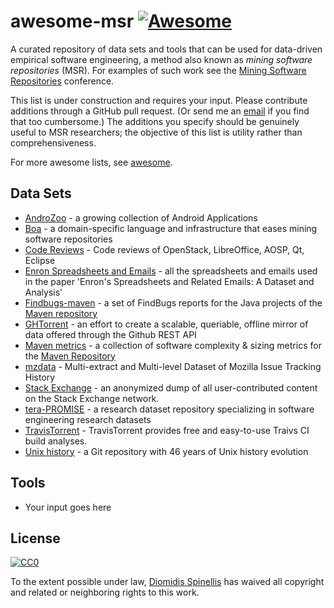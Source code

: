 # awesome-msr [![Awesome](https://cdn.rawgit.com/sindresorhus/awesome/d7305f38d29fed78fa85652e3a63e154dd8e8829/media/badge.svg)](https://github.com/sindresorhus/awesome)
A curated repository of data sets and tools that can be used for data-driven empirical software engineering, a method also known as _mining software repositories_ (MSR). For examples of such work see the [Mining Software Repositories](http://2016.msrconf.org/#/hall-of-fame) conference.


This list is under construction and requires your input. Please contribute additions through a GitHub pull request.  (Or send me an [email](mailto:dds@aueb.gr) if you find that too cumbersome.) The additions you specify should be genuinely useful to MSR researchers; the objective of this list is utility rather than comprehensiveness.

For more awesome lists, see [awesome](https://github.com/sindresorhus/awesome).

## Data Sets
* [AndroZoo](https://androzoo.uni.lu/) - a growing collection of Android Applications
* [Boa](http://boa.cs.iastate.edu/) - a domain-specific language and infrastructure that eases mining software repositories
* [Code Reviews](http://kin-y.github.io/miningReviewRepo/) - Code reviews of OpenStack, LibreOffice, AOSP, Qt, Eclipse
* [Enron Spreadsheets and Emails](https://figshare.com/articles/Enron_Spreadsheets_and_Emails/1221767) - all the spreadsheets and emails used in the paper 'Enron's Spreadsheets and Related Emails: A Dataset and Analysis'
* [Findbugs-maven](https://github.com/bkarak/data_msr2015) - a set of FindBugs reports for the Java projects of the [Maven repository](https://maven.apache.org)
* [GHTorrent](http://ghtorrent.org/) - an effort to create a scalable, queriable, offline mirror of data offered through the Github REST API
* [Maven metrics](https://github.com/bkarak/data_msr2015) - a collection of software complexity & sizing metrics for the [Maven Repository](https://maven.apache.org)
* [mzdata](https://github.com/jxshin/mzdata) -  Multi-extract and Multi-level Dataset of Mozilla Issue Tracking History
* [Stack Exchange](https://archive.org/details/stackexchange) - an anonymized dump of all user-contributed content on the Stack Exchange network.
* [tera-PROMISE](http://openscience.us/repo/) - a research dataset repository specializing in software engineering research datasets
* [TravisTorrent](http://travistorrent.testroots.org) - TravisTorrent provides free and easy-to-use Traivs CI build analyses.
* [Unix history](https://github.com/dspinellis/unix-history-repo) - a Git repository with 46 years of Unix history evolution

## Tools
* Your input goes here


## License

[![CC0](http://mirrors.creativecommons.org/presskit/buttons/88x31/svg/cc-zero.svg)](https://creativecommons.org/publicdomain/zero/1.0/)

To the extent possible under law, [Diomidis Spinellis](http://www.spinellis.gr) has waived all copyright and related or neighboring rights to this work.
